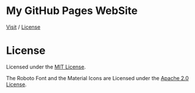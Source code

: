 # My GitHub Pages WebSite

[Visit](https://caiodsa-lab.github.io)
 / 
[License](#license)

# License
Licensed under the [MIT License](https://github.com/caiodsa-lab/caiodsa-lab.github.io/blob/main/LICENSE).

The Roboto Font and the Material Icons are Licensed under the [Apache 2.0 License](http://www.apache.org/licenses/LICENSE-2.0).
